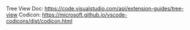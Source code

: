 Tree View Doc: https://code.visualstudio.com/api/extension-guides/tree-view
Codicon: https://microsoft.github.io/vscode-codicons/dist/codicon.html